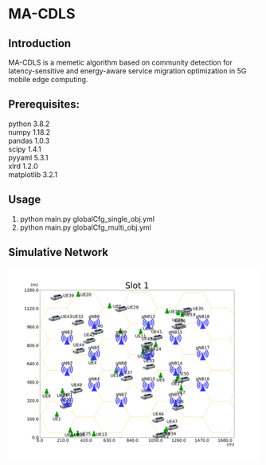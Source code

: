 # MA-CDLS


## Introduction
MA-CDLS is a memetic algorithm based on community detection for latency-sensitive and energy-aware service migration optimization in 5G mobile edge computing.

## Prerequisites:
python 3.8.2  
numpy 1.18.2  
pandas 1.0.3  
scipy 1.4.1  
pyyaml 5.3.1  
xlrd 1.2.0  
matplotlib 3.2.1  

## Usage
1. python main.py globalCfg_single_obj.yml  
2. python main.py globalCfg_multi_obj.yml  

## Simulative Network
![simulative network](data/SN2/Slot%201.png)